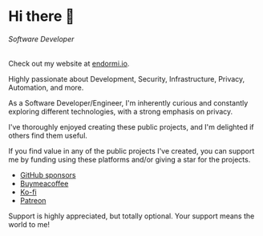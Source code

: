 # Hi there 👋

###### *Software Developer*

Check out my website at [endormi.io](https://endormi.io).

Highly passionate about Development, Security, Infrastructure, Privacy, Automation, and more.

As a Software Developer/Engineer, I'm inherently curious and constantly exploring different technologies, with a strong emphasis on privacy.

I've thoroughly enjoyed creating these public projects, and I'm delighted if others find them useful.

If you find value in any of the public projects I've created, you can support me by funding using these platforms and/or giving a star for the projects.

- [GitHub sponsors](https://github.com/sponsors/endormi)
- [Buymeacoffee](https://www.buymeacoffee.com/endormi)
- [Ko-fi](https://ko-fi.com/endormi)
- [Patreon](https://www.patreon.com/endormi)

Support is highly appreciated, but totally optional. Your support means the world to me!

<!--

#### My GitHub stats
[![Github stats](https://github-readme-stats.vercel.app/api?username=endormi&show_icons=true&theme=radical&hide=commits)](https://endormi.io/)
[![Github most used languages](https://github-readme-stats.vercel.app/api/top-langs/?username=endormi&layout=compact&theme=radical&hide=jupyter%20notebook)](https://github.com/endormi?tab=repositories)

![Trophies](https://github-profile-trophy.vercel.app/?username=endormi&theme=dracula&row=1&column=8)

-->
